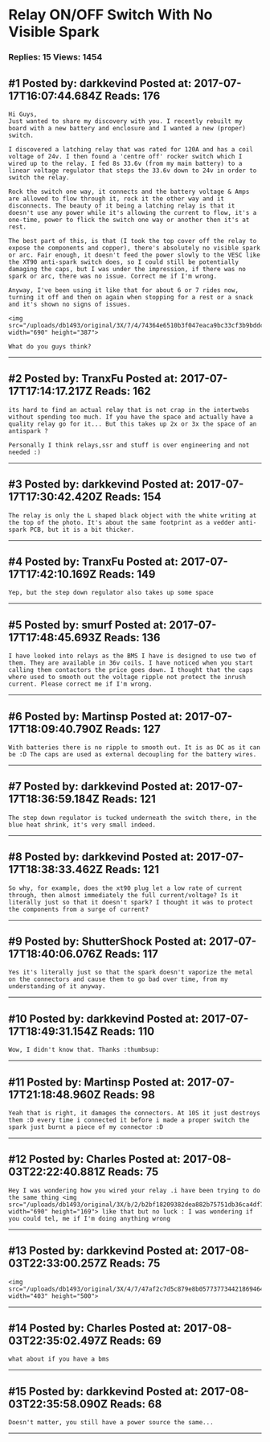 # Relay ON/OFF Switch With No Visible Spark

### Replies: 15 Views: 1454

## \#1 Posted by: darkkevind Posted at: 2017-07-17T16:07:44.684Z Reads: 176

```
Hi Guys,
Just wanted to share my discovery with you. I recently rebuilt my board with a new battery and enclosure and I wanted a new (proper) switch.

I discovered a latching relay that was rated for 120A and has a coil voltage of 24v. I then found a 'centre off' rocker switch which I wired up to the relay. I fed 8s 33.6v (from my main battery) to a linear voltage regulator that steps the 33.6v down to 24v in order to switch the relay. 

Rock the switch one way, it connects and the battery voltage & Amps are allowed to flow through it, rock it the other way and it disconnects. The beauty of it being a latching relay is that it doesn't use any power while it's allowing the current to flow, it's a one-time, power to flick the switch one way or another then it's at rest.

The best part of this, is that (I took the top cover off the relay to expose the components and copper), there's absolutely no visible spark or arc. Fair enough, it doesn't feed the power slowly to the VESC like the XT90 anti-spark switch does, so I could still be potentially damaging the caps, but I was under the impression, if there was no spark or arc, there was no issue. Correct me if I'm wrong.

Anyway, I've been using it like that for about 6 or 7 rides now, turning it off and then on again when stopping for a rest or a snack and it's shown no signs of issues.

<img src="/uploads/db1493/original/3X/7/4/74364e6510b3f047eaca9bc33cf3b9bddc4bfa14.jpg" width="690" height="387">

What do you guys think?
```

---
## \#2 Posted by: TranxFu Posted at: 2017-07-17T17:14:17.217Z Reads: 162

```
its hard to find an actual relay that is not crap in the intertwebs without spending too much. If you have the space and actually have a quality relay go for it... But this takes up 2x or 3x the space of an antispark ? 

Personally I think relays,ssr and stuff is over engineering and not needed :)
```

---
## \#3 Posted by: darkkevind Posted at: 2017-07-17T17:30:42.420Z Reads: 154

```
The relay is only the L shaped black object with the white writing at the top of the photo. It's about the same footprint as a vedder anti-spark PCB, but it is a bit thicker.
```

---
## \#4 Posted by: TranxFu Posted at: 2017-07-17T17:42:10.169Z Reads: 149

```
Yep, but the step down regulator also takes up some space
```

---
## \#5 Posted by: smurf Posted at: 2017-07-17T17:48:45.693Z Reads: 136

```
I have looked into relays as the BMS I have is designed to use two of them. They are available in 36v coils. I have noticed when you start calling them contactors the price goes down. I thought that the caps where used to smooth out the voltage ripple not protect the inrush current. Please correct me if I'm wrong.
```

---
## \#6 Posted by: Martinsp Posted at: 2017-07-17T18:09:40.790Z Reads: 127

```
With batteries there is no ripple to smooth out. It is as DC as it can be :D The caps are used as external decoupling for the battery wires.
```

---
## \#7 Posted by: darkkevind Posted at: 2017-07-17T18:36:59.184Z Reads: 121

```
The step down regulator is tucked underneath the switch there, in the blue heat shrink, it's very small indeed.
```

---
## \#8 Posted by: darkkevind Posted at: 2017-07-17T18:38:33.462Z Reads: 121

```
So why, for example, does the xt90 plug let a low rate of current through, then almost immediately the full current/voltage? Is it literally just so that it doesn't spark? I thought it was to protect the components from a surge of current?
```

---
## \#9 Posted by: ShutterShock Posted at: 2017-07-17T18:40:06.076Z Reads: 117

```
Yes it's literally just so that the spark doesn't vaporize the metal on the connectors and cause them to go bad over time, from my understanding of it anyway.
```

---
## \#10 Posted by: darkkevind Posted at: 2017-07-17T18:49:31.154Z Reads: 110

```
Wow, I didn't know that. Thanks :thumbsup:
```

---
## \#11 Posted by: Martinsp Posted at: 2017-07-17T21:18:48.960Z Reads: 98

```
Yeah that is right, it damages the connectors. At 10S it just destroys them :D every time i connected it before i made a proper switch the spark just burnt a piece of my connector :D
```

---
## \#12 Posted by: Charles Posted at: 2017-08-03T22:22:40.881Z Reads: 75

```
Hey I was wondering how you wired your relay .i have been trying to do the same thing <img src="/uploads/db1493/original/3X/b/2/b2bf18209382dea882b75751db36ca4df76245cb.JPG" width="690" height="169"> like that but no luck : I was wondering if you could tel, me if I'm doing anything wrong
```

---
## \#13 Posted by: darkkevind Posted at: 2017-08-03T22:33:00.257Z Reads: 75

```
<img src="/uploads/db1493/original/3X/4/7/47af2c7d5c879e8b05773773442186946419658d.png" width="403" height="500">
```

---
## \#14 Posted by: Charles Posted at: 2017-08-03T22:35:02.497Z Reads: 69

```
what about if you have a bms
```

---
## \#15 Posted by: darkkevind Posted at: 2017-08-03T22:35:58.090Z Reads: 68

```
Doesn't matter, you still have a power source the same...
```

---
